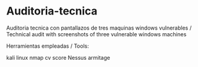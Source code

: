 # Auditoria-tecnica
Auditoria tecnica con pantallazos de tres maquinas windows vulnerables / Technical audit with screenshots of three vulnerable windows machines

Herramientas empleadas / Tools:

kali linux
nmap
cv score
Nessus
armitage
